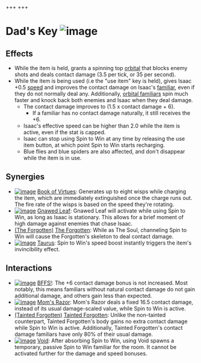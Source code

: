 +++
+++

 # Dad's Key ![image](/image/Dad%27s_Key.png) 


Effects
---------


* While the item is held, grants a spinning top [orbital](/wiki/Familiar#Orbital_Familiars "Familiar") that blocks enemy shots and deals contact damage (3.5 per tick, or 35 per second).
* While the item is being used (i.e the "use item" key is held), gives Isaac +0.5 [speed](/wiki/Speed "Speed") and improves the contact damage on Isaac's [familiar](/wiki/Familiar "Familiar"), even if they do not normally deal any. Additionally, [orbital familiars](/wiki/Orbital_familiar "Orbital familiar") spin much faster and knock back both enemies and Isaac when they deal damage.
	+ The contact damage improves to (1.5 x contact damage + 6).
		- If a familiar has no contact damage naturally, it still receives the +6.
	+ Isaac's effective speed can be higher than 2.0 while the item is active, even if the stat is capped.
	+ Isaac can stop using Spin to Win at any time by releasing the use item button, at which point Spin to Win starts recharging.
	+ Blue flies and blue spiders are also affected, and don't disappear while the item is in use.


Synergies
-----------


* [![image](/image/Book_of_Virtues.png)](/wiki/Book_of_Virtues "Book of Virtues") [Book of Virtues](/wiki/Book_of_Virtues "Book of Virtues"): Generates up to eight wisps while charging the item, which are immediately extinguished once the charge runs out. The fire rate of the wisps is based on the speed they're rotating.
* [![image](/image/Gnawed_Leaf.png)](/wiki/Gnawed_Leaf "Gnawed Leaf") [Gnawed Leaf](/wiki/Gnawed_Leaf "Gnawed Leaf"): Gnawed Leaf will activate while using Spin to Win, as long as Isaac is stationary. This allows for a brief moment of high damage against enemies that chase Isaac.
* [(The Forgotten)](/wiki/The_Forgotten "The Forgotten") [The Forgotten](/wiki/The_Forgotten "The Forgotten"): While as The Soul, channeling Spin to Win will cause the Forgotten's skeleton to deal contact damage.
* [![image](/image/Taurus.png)](/wiki/Taurus "Taurus") [Taurus](/wiki/Taurus "Taurus"): Spin to Win's speed boost instantly triggers the item's invincibility effect.


Interactions
--------------


* [![image](/image/BFFS!.png)](/wiki/BFFS! "BFFS!") [BFFS!](/wiki/BFFS! "BFFS!"): The +6 contact damage bonus is not increased. Most notably, this means familiars without natural contact damage do not gain additional damage, and others gain less than expected.
* [![image](/image/Mom%27s_Razor.png)](/wiki/Mom%27s_Razor "Mom's Razor") [Mom's Razor](/wiki/Mom%27s_Razor "Mom's Razor"): Mom's Razor deals a fixed 16.5 contact damage, instead of its usual damage-scaled value, while Spin to Win is active.
* [(Tainted Forgotten)](/wiki/Tainted_Forgotten "Tainted Forgotten") [Tainted Forgotten](/wiki/Tainted_Forgotten "Tainted Forgotten"): Unlike the non-tainted counterpart, Tainted Forgotten's body gains no extra contact damage while Spin to Win is active. Additionally, Tainted Forgotten's contact damage familiars have only 80% of their usual damage.
* [![image](/image/Void.png)](/wiki/Void "Void") [Void](/wiki/Void "Void"): After absorbing Spin to Win, using Void spawns a temporary, passive Spin to Win familiar for the room. It cannot be activated further for the damage and speed bonuses.


